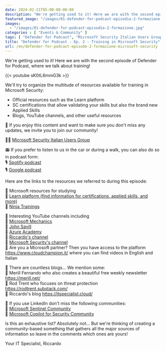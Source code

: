 ```yaml
---
date: 2024-02-21T05:00:00-00:00
description: "We're getting used to it! Here we are with the second episode of Defender for Podcast, where we talk about training!"
featured_image: "/images/01-defender-for-podcast-episodio-2-formazione.jpg"
images:
  - "/images/01-defender-for-podcast-episodio-2-formazione.jpg"
categories : [ "Eventi & Community" ]
tags: [ "Defender for Podcast", "Microsoft Security Italian Users Group", "Video", "Podcast"]
title: "Defender for Podcast - Ep. 2 - Training in Microsoft Security"
url: /en/defender-for-podcast-episode-2-formazione-microsoft-security
---
```

We're getting used to it! Here we are with the second episode of Defender for Podcast, where we talk about training!

{{< youtube sK0tL6mmG3k >}}

We'll try to organize the multitude of resources available for training in Microsoft Security:
- Official resources such as the Learn platform
- SC certifications that allow validating your skills but also the brand new Applied Skills
- Blogs, YouTube channels, and other useful resources

🚨 If you enjoy this content and want to make sure you don't miss any updates, we invite you to join our community!

🥷🏻 [Microsoft Security Italian Users Group](https://www.linkedin.com/groups/9051256/) 
 
📻 If you prefer to listen to us in the car or during a walk, you can also do so in podcast form:  
🎙️ [Spotify podcast](https://open.spotify.com/show/6DYut6ML56sjtLJB6YGI7i)  
🎙️ [Google podcast](https://podcasts.google.com/feed/aHR0cHM6Ly9hbmNob3IuZm0vcy83ZjFhMjQ3NC9wb2RjYXN0L3Jzcw?sa=X&ved=2ahUKEwjRsPbfnOP1AhW2yLsIHRYcDwkQ9sEGegQIARAC)  

Here are the links to the resources we referred to during this episode:

📌 Microsoft resources for studying  
🔗 [Learn platform (find information for certifications, applied skills, and more)](https://learn.microsoft.com/en-us/)  
🔗 [Ninja Trainings](https://microsoft.github.io/PartnerResources/skilling/microsoft-security-academy)

📌 Interesting YouTube channels including  
🔗 [Microsoft Mechanics](https://www.youtube.com/@MSFTMechanics)  
🔗 [John Savill](https://www.youtube.com/@NTFAQGuy)  
🔗 [Azure Academy](https://www.youtube.com/@AzureAcademy)  
🔗 [Riccardo's channel](https://www.youtube.com/@ITSpecialistCloud)  
🔗 [Microsoft Security's channel](https://www.youtube.com/@MicrosoftSecurity)  
🔗 Are you a Microsoft partner? Then you have access to the platform https://www.cloudchampion.it/ where you can find videos in English and Italian  

📌 There are countless blogs... We mention some:  
🔗 Merill Fernando who also creates a beautiful free weekly newsletter https://merill.net/  
🔗 Rod Trent who focuses on threat protection https://rodtrent.substack.com/  
🔗 Riccardo's blog https://itspecialist.cloud/  

📌 If you use LinkedIn don't miss the following communities:  
🔗 [Microsoft Sentinel Community](https://www.linkedin.com/groups/8768381/)  
🔗 [Microsoft Copilot for Security Community](https://www.linkedin.com/groups/14345161/)  

Is this an exhaustive list? Absolutely not... But we're thinking of creating a community-based something that gathers all the major sources of information so leave in the comments which ones are yours!

Your IT Specialist,
Riccardo
